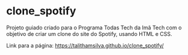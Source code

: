 # clone_spotify
Projeto guiado criado para o Programa Todas Tech da Imã Tech com o objetivo de criar um clone do site do Spotify, usando HTML e CSS.

Link para a página: https://talithamsilva.github.io/clone_spotify/
